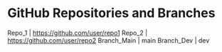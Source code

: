 # GitHub Repositories and Branches

Repo_1     | https://github.com/user/repo1
Repo_2     | https://github.com/user/repo2
Branch_Main | main
Branch_Dev | dev
